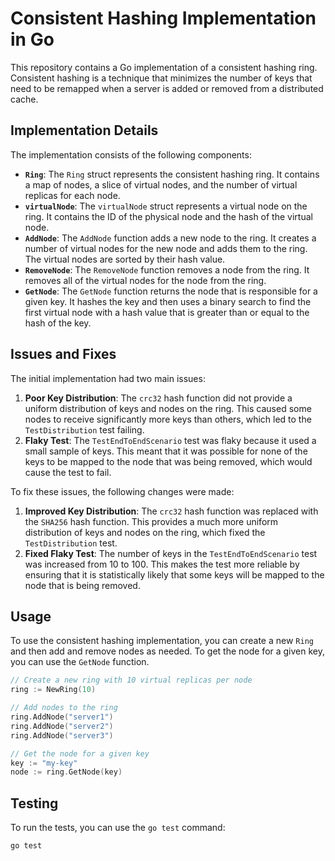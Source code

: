 # Consistent Hashing Implementation in Go

This repository contains a Go implementation of a consistent hashing ring. Consistent hashing is a technique that minimizes the number of keys that need to be remapped when a server is added or removed from a distributed cache.

## Implementation Details

The implementation consists of the following components:

*   **`Ring`**: The `Ring` struct represents the consistent hashing ring. It contains a map of nodes, a slice of virtual nodes, and the number of virtual replicas for each node.
*   **`virtualNode`**: The `virtualNode` struct represents a virtual node on the ring. It contains the ID of the physical node and the hash of the virtual node.
*   **`AddNode`**: The `AddNode` function adds a new node to the ring. It creates a number of virtual nodes for the new node and adds them to the ring. The virtual nodes are sorted by their hash value.
*   **`RemoveNode`**: The `RemoveNode` function removes a node from the ring. It removes all of the virtual nodes for the node from the ring.
*   **`GetNode`**: The `GetNode` function returns the node that is responsible for a given key. It hashes the key and then uses a binary search to find the first virtual node with a hash value that is greater than or equal to the hash of the key.

## Issues and Fixes

The initial implementation had two main issues:

1.  **Poor Key Distribution**: The `crc32` hash function did not provide a uniform distribution of keys and nodes on the ring. This caused some nodes to receive significantly more keys than others, which led to the `TestDistribution` test failing.
2.  **Flaky Test**: The `TestEndToEndScenario` test was flaky because it used a small sample of keys. This meant that it was possible for none of the keys to be mapped to the node that was being removed, which would cause the test to fail.

To fix these issues, the following changes were made:

1.  **Improved Key Distribution**: The `crc32` hash function was replaced with the `SHA256` hash function. This provides a much more uniform distribution of keys and nodes on the ring, which fixed the `TestDistribution` test.
2.  **Fixed Flaky Test**: The number of keys in the `TestEndToEndScenario` test was increased from 10 to 100. This makes the test more reliable by ensuring that it is statistically likely that some keys will be mapped to the node that is being removed.

## Usage

To use the consistent hashing implementation, you can create a new `Ring` and then add and remove nodes as needed. To get the node for a given key, you can use the `GetNode` function.

```go
// Create a new ring with 10 virtual replicas per node
ring := NewRing(10)

// Add nodes to the ring
ring.AddNode("server1")
ring.AddNode("server2")
ring.AddNode("server3")

// Get the node for a given key
key := "my-key"
node := ring.GetNode(key)
```

## Testing

To run the tests, you can use the `go test` command:

```
go test
```
